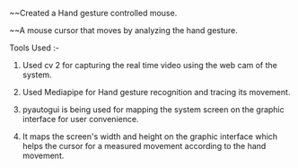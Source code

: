 ~~Created a Hand gesture controlled mouse. 

~~A mouse cursor that moves  by analyzing the hand gesture. 

Tools Used :-

1. Used  cv 2 for capturing the real time video using the web cam of the system.

2. Used Mediapipe for Hand gesture recognition and tracing its movement.

3. pyautogui is being used for mapping the system screen on the graphic interface for user convenience.

4. It maps the screen's width and height on the graphic interface which helps the cursor for a measured movement according to the hand movement.
